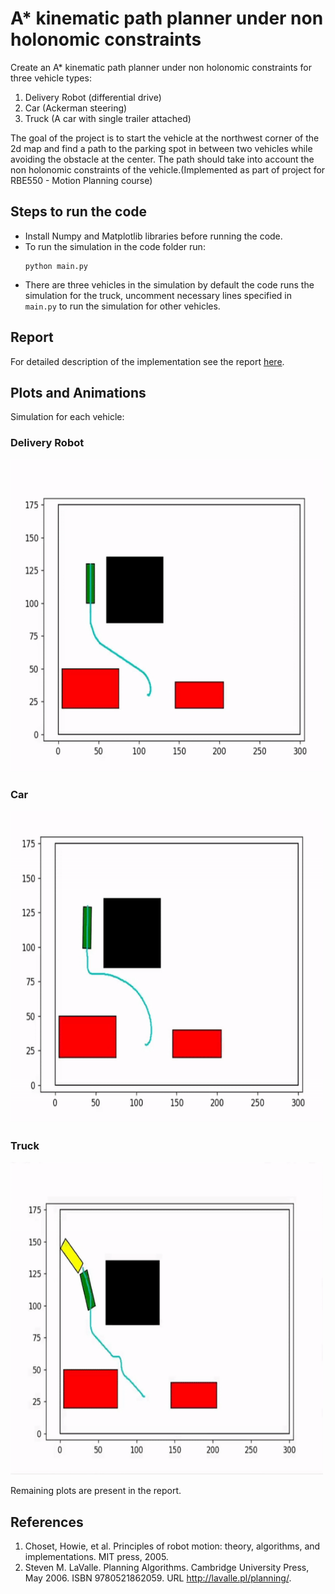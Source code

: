 # A* kinematic path planner under non holonomic constraints
Create an A* kinematic path planner under non holonomic constraints for three vehicle types:
1. Delivery Robot (differential drive)
2. Car (Ackerman steering)
3. Truck (A car with single trailer attached)

The goal of the project is to start the vehicle at the northwest corner of the 2d map and find a path to the parking spot in between two vehicles while avoiding the obstacle at the center. The path should take into account the non holonomic constraints of the vehicle.(Implemented as part of project for RBE550 - Motion Planning course)

## Steps to run the code
- Install Numpy and Matplotlib libraries before running the code.
- To run the simulation in the code folder run:
  ```
  python main.py
  ```
- There are three vehicles in the simulation by default the code runs the simulation for the truck, uncomment necessary lines specified in `main.py` to run the simulation for other vehicles.

## Report
For detailed description of the implementation see the report [here](Report.pdf).

## Plots and Animations
Simulation for each vehicle:

### Delivery Robot

<p float="middle">
<img src="outputs/deliveryrobot.gif" width="500" height="500"/>
</p>

### Car

<p float="middle">
<img src="outputs/car.gif" width="500" height="500"/>
</p>

### Truck

<p float="middle">
<img src="outputs/truck.gif" width="500" height="500"/>
</p>

Remaining plots are present in the report.

## References
1. Choset, Howie, et al. Principles of robot motion: theory, algorithms, and implementations. MIT press, 2005.
2. Steven M. LaValle. Planning Algorithms. Cambridge University Press, May 2006. ISBN
9780521862059. URL http://lavalle.pl/planning/.
